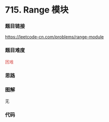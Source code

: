 # 715. Range 模块

### 题目链接

https://leetcode-cn.com/problems/range-module

### 题目难度

<font color=#D9534F>困难</font>

### 思路



### 图解

无

### 代码

```python
```